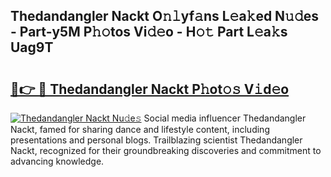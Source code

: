 ## Thedandangler Nackt O𝚗𝚕yf𝚊ns L𝚎a𝚔ed N𝚞𝚍es - Part-y5M P𝚑𝚘tos Vi𝚍𝚎o - H𝚘𝚝 Part L𝚎a𝚔s Uag9T

# <h2><a href="http://kfc324.oniu.top/?m=Thedandangler+Nackt">🔗👉 🔴 Thedandangler Nackt P𝚑ot𝚘𝚜 V𝚒d𝚎o</a></h2>

[![Thedandangler Nackt Nu𝚍e𝚜](https://i.imgur.com/0qMVB7G.gif)](http://kfc324.oniu.top/?m=Thedandangler+Nackt)
Social media influencer Thedandangler Nackt, famed for sharing dance and lifestyle content, including presentations and personal blogs. Trailblazing scientist Thedandangler Nackt, recognized for their groundbreaking discoveries and commitment to advancing knowledge.  
